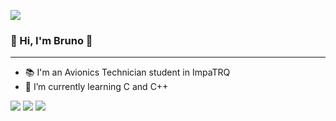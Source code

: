 ![](https://github.com/chubykk/minombre/blob/main/brunocolombo.gif)

### 👋 Hi, I'm Bruno 👋

---------------------------------------------------

* 📚 I'm an Avionics Technician student in ImpaTRQ
* 🌱 I’m currently learning C and C++



<a href="https://www.instagram.com/brunoo.colombo" target="_blank"><img src="https://img.shields.io/badge/Instagram-E4405F?style=for-the-badge&logo=instagram&logoColor=white" target="_blank"></a>
<a href="bruno.colombo.genlot@gmail.com" target="_blank"><img src="https://img.shields.io/badge/Gmail-D14836?style=for-the-badge&logo=gmail&logoColor=white" target="_blank"></a>
<a href="https://steamcommunity.com/profiles/76561198879005233/" target="_blank"><img src="https://img.shields.io/badge/Steam-000000?style=for-the-badge&logo=steam&logoColor=white" target="_blank"></a>

